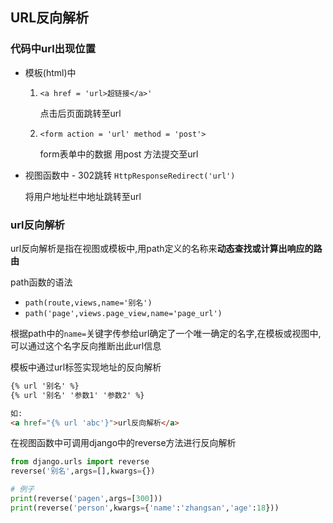 ## URL反向解析

### 代码中url出现位置

+   模板(html)中

    1.   `<a href = 'url>超链接</a>'`

         点击后页面跳转至url

    2.   `<form action = 'url' method = 'post'>`

         form表单中的数据 用post 方法提交至url

+   视图函数中 - 302跳转 `HttpResponseRedirect('url')`

    将用户地址栏中地址跳转至url



### url反向解析

url反向解析是指在视图或模板中,用path定义的名称来**动态查找或计算出响应的路由**

path函数的语法

+   `path(route,views,name='别名')`
+   `path('page',views.page_view,name='page_url')`

根据path中的`name=`关键字传参给url确定了一个唯一确定的名字,在模板或视图中,可以通过这个名字反向推断出此url信息

模板中通过url标签实现地址的反向解析

```html
{% url '别名' %}
{% url '别名' '参数1' '参数2' %}

如:
<a href="{% url 'abc'}">url反向解析</a>
```

在视图函数中可调用django中的reverse方法进行反向解析

```python
from django.urls import reverse
reverse('别名',args=[],kwargs={})

# 例子
print(reverse('pagen',args=[300]))
print(reverse('person',kwargs={'name':'zhangsan','age':18}))
```

